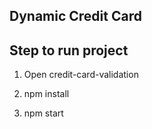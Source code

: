 ## Dynamic Credit Card

## Step to run project

1. Open credit-card-validation

2. npm install

3. npm start


